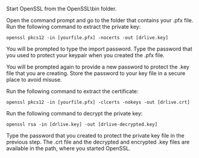 Start OpenSSL from the OpenSSL\bin folder.

Open the command prompt and go to the folder that contains your .pfx file.
Run the following command to extract the private key:
```
openssl pkcs12 -in [yourfile.pfx] -nocerts -out [drlive.key]
```
You will be prompted to type the import password.
Type the password that you used to protect your keypair when you created the .pfx file.

You will be prompted again to provide a new password to protect the .key file that you are creating. Store the password to your key file in a secure place to avoid misuse.

Run the following command to extract the certificate:
```
openssl pkcs12 -in [yourfile.pfx] -clcerts -nokeys -out [drlive.crt]
```
Run the following command to decrypt the private key:
```
openssl rsa -in [drlive.key] -out [drlive-decrypted.key]
```
Type the password that you created to protect the private key file in the previous step.
The .crt file and the decrypted and encrypted .key files are available in the path, where you started OpenSSL.